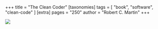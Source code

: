 +++
title = "The Clean Coder"
[taxonomies]
tags = [ "book", "software", "clean-code" ]
[extra]
pages = "250"
author = "Robert C. Martin"
+++

<a target="_blank"  href="https://www.amazon.de/gp/product/0137081073/ref=as_li_tl?ie=UTF8&camp=1638&creative=6742&creativeASIN=0137081073&linkCode=as2&tag=chemaclass-21&linkId=c26a76e9b164910139966c9b19d9a6e2">
    <img border="0" src="https://images-na.ssl-images-amazon.com/images/I/51lbNIP1YLL._SX381_BO1,204,203,200_.jpg" >
</a>

<!-- more -->
